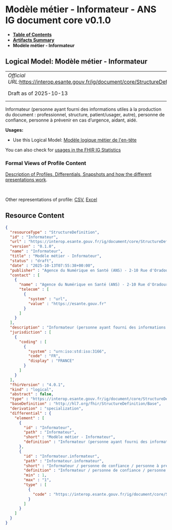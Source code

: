 # Modèle métier - Informateur - ANS IG document core v0.1.0

* [**Table of Contents**](toc.md)
* [**Artifacts Summary**](artifacts.md)
* **Modèle métier - Informateur**

## Logical Model: Modèle métier - Informateur 

| | |
| :--- | :--- |
| *Official URL*:https://interop.esante.gouv.fr/ig/document/core/StructureDefinition/Informateur | *Version*:0.1.0 |
| Draft as of 2025-10-13 | *Computable Name*:Informateur |

 
Informateur (personne ayant fourni des informations utiles à la production du document : professionnel, structure, patient/usager, autre), personne de confiance, personne à prévenir en cas d’urgence, aidant, aidé. 

**Usages:**

* Use this Logical Model: [Modèle logique métier de l'en-tête](StructureDefinition-EnteteDocument.md)

You can also check for [usages in the FHIR IG Statistics](https://packages2.fhir.org/xig/ans.document.fr.core|current/StructureDefinition/Informateur)

### Formal Views of Profile Content

 [Description of Profiles, Differentials, Snapshots and how the different presentations work](http://build.fhir.org/ig/FHIR/ig-guidance/readingIgs.html#structure-definitions). 

 

Other representations of profile: [CSV](StructureDefinition-Informateur.csv), [Excel](StructureDefinition-Informateur.xlsx) 



## Resource Content

```json
{
  "resourceType" : "StructureDefinition",
  "id" : "Informateur",
  "url" : "https://interop.esante.gouv.fr/ig/document/core/StructureDefinition/Informateur",
  "version" : "0.1.0",
  "name" : "Informateur",
  "title" : "Modèle métier - Informateur",
  "status" : "draft",
  "date" : "2025-10-13T07:55:38+00:00",
  "publisher" : "Agence du Numérique en Santé (ANS) - 2-10 Rue d'Oradour-sur-Glane, 75015 Paris",
  "contact" : [
    {
      "name" : "Agence du Numérique en Santé (ANS) - 2-10 Rue d'Oradour-sur-Glane, 75015 Paris",
      "telecom" : [
        {
          "system" : "url",
          "value" : "https://esante.gouv.fr"
        }
      ]
    }
  ],
  "description" : "Informateur (personne ayant fourni des informations utiles à la production du document : professionnel, structure, patient/usager, autre), personne de confiance, personne à prévenir en cas d'urgence, aidant, aidé.",
  "jurisdiction" : [
    {
      "coding" : [
        {
          "system" : "urn:iso:std:iso:3166",
          "code" : "FR",
          "display" : "FRANCE"
        }
      ]
    }
  ],
  "fhirVersion" : "4.0.1",
  "kind" : "logical",
  "abstract" : false,
  "type" : "https://interop.esante.gouv.fr/ig/document/core/StructureDefinition/Informateur",
  "baseDefinition" : "http://hl7.org/fhir/StructureDefinition/Base",
  "derivation" : "specialization",
  "differential" : {
    "element" : [
      {
        "id" : "Informateur",
        "path" : "Informateur",
        "short" : "Modèle métier - Informateur",
        "definition" : "Informateur (personne ayant fourni des informations utiles à la production du document : professionnel, structure, patient/usager, autre), personne de confiance, personne à prévenir en cas d'urgence, aidant, aidé."
      },
      {
        "id" : "Informateur.informateur",
        "path" : "Informateur.informateur",
        "short" : "Informateur / personne de confiance / personne à prévenir en cas d’urgence / aidant / personne aidée.",
        "definition" : "Informateur / personne de confiance / personne à prévenir en cas d’urgence / aidant / personne aidée.",
        "min" : 1,
        "max" : "1",
        "type" : [
          {
            "code" : "https://interop.esante.gouv.fr/ig/document/core/StructureDefinition/PersonneStructure"
          }
        ]
      }
    ]
  }
}

```
